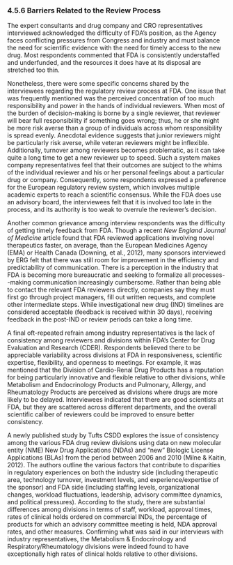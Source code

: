 ### 4.5.6 Barriers Related to the Review Process

The expert consultants and drug company and CRO representatives interviewed acknowledged the difficulty of FDA’s position, as the Agency faces conflicting pressures from Congress and industry and must balance the need for scientific evidence with the need for timely access to the new drug. Most respondents commented that FDA is consistently understaffed and underfunded, and the resources it does have at its disposal are stretched too thin.

Nonetheless, there were some specific concerns shared by the interviewees regarding the regulatory review process at FDA. One issue that was frequently mentioned was the perceived concentration of too much responsibility and power in the hands of individual reviewers. When most of the burden of decision-making is borne by a single reviewer, that reviewer will bear full responsibility if something goes wrong; thus, he or she might be more risk averse than a group of individuals across whom responsibility is spread evenly. Anecdotal evidence suggests that junior reviewers might be particularly risk averse, while veteran reviewers might be inflexible. Additionally, turnover among reviewers becomes problematic, as it can take quite a long time to get a new reviewer up to speed. Such a system makes company representatives feel that their outcomes are subject to the whims of the individual reviewer and his or her personal feelings about a particular drug or company. Consequently, some respondents expressed a preference for the European regulatory review system, which involves multiple academic experts to reach a scientific consensus. While the FDA does use an advisory board, the interviewees felt that it is involved too late in the process, and its authority is too weak to overrule the reviewer’s decision.

Another common grievance among interview respondents was the difficulty of getting timely feedback from FDA. Though a recent _New England Journal of Medicine_ article found that FDA reviewed applications involving novel therapeutics faster, on average, than the European Medicines Agency (EMA) or Health Canada (Downing, et al., 2012), many sponsors interviewed by ERG felt that there was still room for improvement in the efficiency and predictability of communication. There is a perception in the industry that FDA is becoming more bureaucratic and seeking to formalize all processes--making communication increasingly cumbersome. Rather than being able to contact the relevant FDA reviewers directly, companies say they must first go through project managers, fill out written requests, and complete other intermediate steps. While investigational new drug (IND) timelines are considered acceptable (feedback is received within 30 days), receiving feedback in the post-IND or review periods can take a long time.

A final oft-repeated refrain among industry representatives is the lack of consistency among reviewers and divisions within FDA’s Center for Drug Evaluation and Research (CDER). Respondents believed there to be appreciable variability across divisions at FDA in responsiveness, scientific expertise, flexibility, and openness to meetings. For example, it was mentioned that the Division of Cardio-Renal Drug Products has a reputation for being particularly innovative and flexible relative to other divisions, while Metabolism and Endocrinology Products and Pulmonary, Allergy, and Rheumatology Products are perceived as divisions where drugs are more likely to be delayed. Interviewees indicated that there are good scientists at FDA, but they are scattered across different departments, and the overall scientific caliber of reviewers could be improved to ensure better consistency.

A newly published study by Tufts CSDD explores the issue of consistency among the various FDA drug review divisions using data on new molecular entity (NME) New Drug Applications (NDAs) and “new” Biologic License Applications (BLAs) from the period between 2006 and 2010 (Milne & Kaitin, 2012). The authors outline the various factors that contribute to disparities in regulatory experiences on both the industry side (including therapeutic area, technology turnover, investment levels, and experience/expertise of the sponsor) and FDA side (including staffing levels, organizational changes, workload fluctuations, leadership, advisory committee dynamics, and political pressures). According to the study, there are substantial differences among divisions in terms of staff, workload, approval times, rates of clinical holds ordered on commercial INDs, the percentage of products for which an advisory committee meeting is held, NDA approval rates, and other measures. Confirming what was said in our interviews with industry representatives, the Metabolism & Endocrinology and Respiratory/Rheumatology divisions were indeed found to have exceptionally high rates of clinical holds relative to other divisions.


